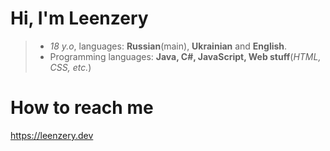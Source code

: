 # Hi, I'm Leenzery
> - *18 y.o*, languages: **Russian**(main), **Ukrainian** and **English**. 
> - Programming languages: **Java, C#, JavaScript, Web stuff**(*HTML, CSS, etc.*)
# How to reach me
https://leenzery.dev

